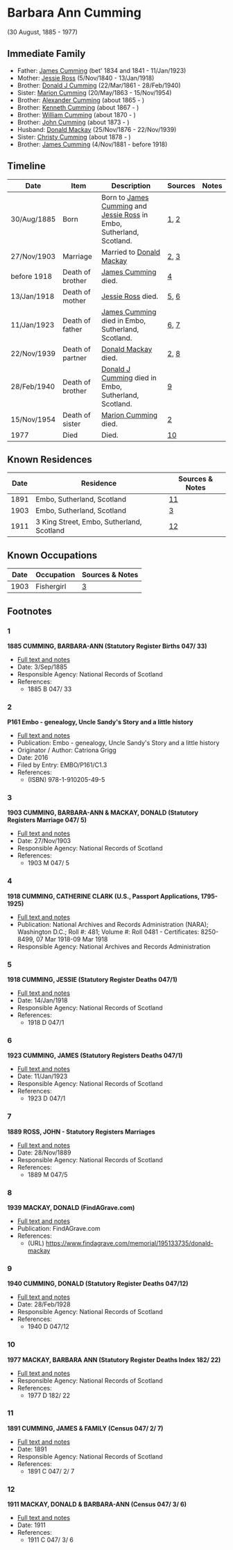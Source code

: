 ﻿---
layout: person
subject_key: i57039529
permalink: /people/i57039529
---

# Barbara Ann Cumming
(30 August, 1885 - 1977)

## Immediate Family

* Father: [James Cumming](./@66384942@-james-cumming-b1834~1841-d1923-1-11.md) (bet' 1834 and 1841 - 11/Jan/1923)
* Mother: [Jessie Ross](./@60546968@-jessie-ross-b1840-11-5-d1918-1-13.md) (5/Nov/1840 - 13/Jan/1918)
* Brother: [Donald J Cumming](./@20465544@-donald-j-cumming-b1861-3-22-d1940-2-28.md) (22/Mar/1861 - 28/Feb/1940)
* Sister: [Marion Cumming](./@59851647@-marion-cumming-b1863-5-20-d1954-11-15.md) (20/May/1863 - 15/Nov/1954)
* Brother: [Alexander Cumming](./@7306221@-alexander-cumming-b1865-d.md) (about 1865 - )
* Brother: [Kenneth Cumming](./@14447152@-kenneth-cumming-b1867-d.md) (about 1867 - )
* Brother: [William Cumming](./@10016098@-william-cumming-b1870-d.md) (about 1870 - )
* Brother: [John Cumming](./@87723702@-john-cumming-b1873-d.md) (about 1873 - )
* Husband: [Donald Mackay](./@58341424@-donald-mackay-b1876-11-25-d1939-11-22.md) (25/Nov/1876 - 22/Nov/1939)
* Sister: [Christy Cumming](./@94377968@-christy-cumming-b1878-d.md) (about 1878 - )
* Brother: [James Cumming](./@64418166@-james-cumming-b1881-11-4-d1918.md) (4/Nov/1881 - before 1918)

## Timeline

Date | Item | Description | Sources | Notes
---|---|---|---|---
30/Aug/1885 | Born | Born to [James Cumming](./@66384942@-james-cumming-b1834~1841-d1923-1-11.md) and [Jessie Ross](./@60546968@-jessie-ross-b1840-11-5-d1918-1-13.md) in Embo, Sutherland, Scotland. | [1](#1), [2](#2) | 
27/Nov/1903 | Marriage | Married to [Donald Mackay](./@58341424@-donald-mackay-b1876-11-25-d1939-11-22.md)  | [2](#2), [3](#3) | 
before 1918 | Death of brother | [James Cumming](./@64418166@-james-cumming-b1881-11-4-d1918.md) died. | [4](#4) | 
13/Jan/1918 | Death of mother | [Jessie Ross](./@60546968@-jessie-ross-b1840-11-5-d1918-1-13.md) died. | [5](#5), [6](#6) | 
11/Jan/1923 | Death of father | [James Cumming](./@66384942@-james-cumming-b1834~1841-d1923-1-11.md) died in Embo, Sutherland, Scotland. | [6](#6), [7](#7) | 
22/Nov/1939 | Death of partner | [Donald Mackay](./@58341424@-donald-mackay-b1876-11-25-d1939-11-22.md) died. | [2](#2), [8](#8) | 
28/Feb/1940 | Death of brother | [Donald J Cumming](./@20465544@-donald-j-cumming-b1861-3-22-d1940-2-28.md) died in Embo, Sutherland, Scotland. | [9](#9) | 
15/Nov/1954 | Death of sister | [Marion Cumming](./@59851647@-marion-cumming-b1863-5-20-d1954-11-15.md) died. | [2](#2) | 
1977 | Died | Died. | [10](#10) | 

## Known Residences

Date | Residence | Sources & Notes
---|---|---
1891 | Embo, Sutherland, Scotland | [11](#11)
1903 | Embo, Sutherland, Scotland | [3](#3)
1911 | 3 King Street, Embo, Sutherland, Scotland | [12](#12)

## Known Occupations

Date | Occupation | Sources & Notes
---|---|---
1903 | Fishergirl | [3](#3)

## Footnotes

### 1

**1885 CUMMING, BARBARA-ANN (Statutory Register Births 047/  33)**

* [Full text and notes](../sources/@44060203@-1885-cumming,-barbara-ann-statutory-register-births-047-33-.md)
* Date: 3/Sep/1885
* Responsible Agency: National Records of Scotland
* References: 
  * 1885 B 047/ 33

### 2

**P161 Embo - genealogy, Uncle Sandy's Story and a little history**

* [Full text and notes](../sources/@95058656@-p161-embo-genealogy,-uncle-sandy's-story-and-a-little-history.md)
* Publication: Embo - genealogy, Uncle Sandy's Story and a little history
* Originator / Author: Catriona Grigg
* Date: 2016
* Filed by Entry: EMBO/P161/C1.3
* References: 
  * (ISBN) 978-1-910205-49-5

### 3

**1903 CUMMING, BARBARA-ANN & MACKAY, DONALD (Statutory Registers Marriage 047/ 5)**

* [Full text and notes](../sources/@82632571@-1903-cumming,-barbara-ann-&-mackay,-donald-statutory-registers-marriage-047-5-.md)
* Date: 27/Nov/1903
* Responsible Agency: National Records of Scotland
* References: 
  * 1903 M 047/ 5

### 4

**1918 CUMMING, CATHERINE CLARK (U.S., Passport Applications, 1795-1925)**

* [Full text and notes](../sources/@23680512@-1918-cumming,-catherine-clark-u.s.,-passport-applications,-1795-1925-.md)
* Publication: National Archives and Records Administration (NARA); Washington D.C.; Roll #: 481; Volume #: Roll 0481 - Certificates: 8250-8499, 07 Mar 1918-09 Mar 1918
* Responsible Agency: National Archives and Records Administration

### 5

**1918 CUMMING, JESSIE (Statutory Register Deaths 047/1)**

* [Full text and notes](../sources/@22662480@-1918-cumming,-jessie-statutory-register-deaths-047-1-.md)
* Date: 14/Jan/1918
* Responsible Agency: National Records of Scotland
* References: 
  * 1918 D 047/1

### 6

**1923 CUMMING, JAMES (Statutory Registers Deaths 047/1)**

* [Full text and notes](../sources/@1949468@-1923-cumming,-james-statutory-registers-deaths-047-1-.md)
* Date: 11/Jan/1923
* Responsible Agency: National Records of Scotland
* References: 
  * 1923 D 047/1

### 7

**1889 ROSS, JOHN - Statutory Registers Marriages**

* [Full text and notes](../sources/@75160785@-1889-ross,-john-statutory-registers-marriages.md)
* Date: 28/Nov/1889
* Responsible Agency: National Records of Scotland
* References: 
  * 1889 M 047/5

### 8

**1939 MACKAY, DONALD (FindAGrave.com)**

* [Full text and notes](../sources/@64831184@-1939-mackay,-donald-findagrave.com-.md)
* Publication: FindAGrave.com
* References: 
  * (URL) https://www.findagrave.com/memorial/195133735/donald-mackay

### 9

**1940 CUMMING, DONALD (Statutory Register Deaths 047/12)**

* [Full text and notes](../sources/@1894213@-1940-cumming,-donald-statutory-register-deaths-047-12-.md)
* Date: 28/Feb/1928
* Responsible Agency: National Records of Scotland
* References: 
  * 1940 D 047/12

### 10

**1977 MACKAY, BARBARA ANN (Statutory Register Deaths Index 182/ 22)**

* [Full text and notes](../sources/@81524285@-1977-mackay,-barbara-ann-statutory-register-deaths-index-182-22-.md)
* Responsible Agency: National Records of Scotland
* References: 
  * 1977 D 182/ 22

### 11

**1891 CUMMING, JAMES & FAMILY (Census 047/ 2/ 7)**

* [Full text and notes](../sources/@57159470@-1891-cumming,-james-&-family-census-047-2-7-.md)
* Date: 1891
* Responsible Agency: National Records of Scotland
* References: 
  * 1891 C 047/ 2/ 7

### 12

**1911 MACKAY, DONALD & BARBARA-ANN (Census 047/ 3/ 6)**

* [Full text and notes](../sources/@70528817@-1911-mackay,-donald-&-barbara-ann-census-047-3-6-.md)
* Date: 1911
* References: 
  * 1911 C 047/ 3/ 6

